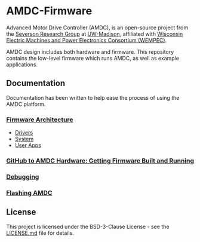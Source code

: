 # AMDC-Firmware

Advanced Motor Drive Controller (AMDC), is an open-source project from the [Severson Research Group](https://severson.wempec.wisc.edu/) at [UW-Madison](http://www.engr.wisc.edu/department/electrical-computer-engineering/), affiliated with [Wisconsin Electric Machines and Power Electronics Consortium (WEMPEC)](https://wempec.wisc.edu/).

AMDC design includes both hardware and firmware. This repository contains the low-level firmware which runs AMDC, as well as example applications.

## Documentation

Documentation has been written to help ease the process of using the AMDC platform.

### [Firmware Architecture](docs/Firmware-Architecture.md)
- [Drivers](docs/Firmware-Arch-Drivers.md)
- [System](docs/Firmware-Arch-System.md)
- [User Apps](docs/Firmware-Arch-UserApps.md)

### [GitHub to AMDC Hardware: Getting Firmware Built and Running](docs/Getting-Started.md)

### [Debugging](docs/Debugging.md)

### [Flashing AMDC](docs/Flashing-AMDC-With-New-Image.md)

## License

This project is licensed under the BSD-3-Clause License - see the [LICENSE.md](LICENSE.md) file for details.
